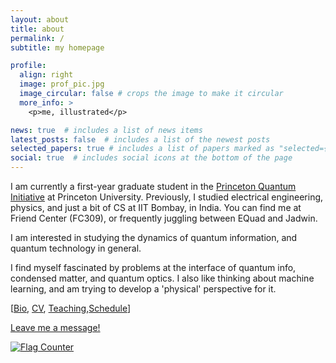 ```yaml
---
layout: about
title: about
permalink: /
subtitle: my homepage

profile:
  align: right
  image: prof_pic.jpg
  image_circular: false # crops the image to make it circular
  more_info: >
    <p>me, illustrated</p>

news: true  # includes a list of news items
latest_posts: false  # includes a list of the newest posts
selected_papers: true # includes a list of papers marked as "selected={true}"
social: true  # includes social icons at the bottom of the page
---
```



I am currently a first-year graduate student in the [Princeton Quantum Initiative](https://quantum.princeton.edu/people/siddhant-midha) at Princeton University. Previously, I studied electrical engineering, physics, and just a bit of CS at IIT Bombay, in India. You can find me at Friend Center (FC309), or frequently juggling between EQuad and Jadwin.


I am interested in studying the dynamics of quantum information, and quantum technology in general.

I find myself fascinated by problems at the interface of quantum info, condensed matter, and quantum optics. I also like thinking about machine learning, and am trying to develop a 'physical' perspective for it.



[[Bio](https://siddhant-midha.github.io/cv/), [CV](https://www.overleaf.com/read/fprrbwkfrbcj#7b5c64), [Teaching](https://siddhant-midha.github.io/teaching/),[Schedule](https://calendar.google.com/calendar/u/0?cid=c203NDU2QHByaW5jZXRvbi5lZHU)]



[Leave me a message!](https://forms.gle/DXY4JRZS2BCZC4XP9)



<a href="https://info.flagcounter.com/UvsF"><img src="https://s11.flagcounter.com/count2/UvsF/bg_FFFFFF/txt_000000/border_CCCCCC/columns_2/maxflags_10/viewers_0/labels_0/pageviews_0/flags_0/percent_0/" alt="Flag Counter" border="0"></a>
